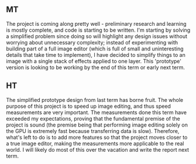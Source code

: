 ## MT

The project is coming along pretty well - preliminary research and learning is mostly complete, and
code is starting to be written.  I'm starting by solving a simplified problem since doing so will
highlight any design issues without worrying about unnecessary complexity; instead of experimenting
with building part of a full image editor (which is full of small and uninteresting details that
take time to implement), I have decided to simplify things to an image with a single stack of
effects applied to one layer.  This 'prototype' version is looking to be working by the end of this
term or early next term.

## HT

The simplified prototype design from last term has borne fruit.  The whole purpose of this project
is to speed up image editing, and thus speed measurements are very important.  The measurements done
this term have exceeded my expectations, proving that the fundamental premise of the project is
sound (the premise being that performing image editing solely on the GPU is extremely fast because
transferring data is slow).  Therefore, what's left to do is to add more features so that the
project moves closer to a true image editor, making the measurements more applicable to the real
world.  I will likely do most of this over the vacation and write the report next term.
